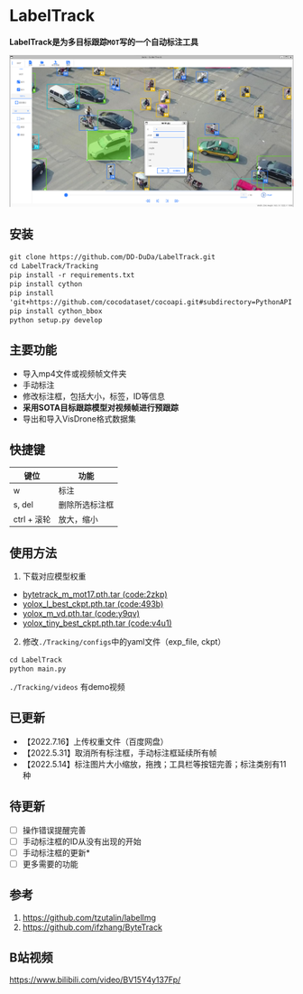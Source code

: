 # LabelTrack

**LabelTrack是为多目标跟踪```MOT```写的一个自动标注工具**

![](./assets/LabelTrack.jpg)

## 安装
```
git clone https://github.com/DD-DuDa/LabelTrack.git
cd LabelTrack/Tracking
pip install -r requirements.txt
pip install cython
pip install 'git+https://github.com/cocodataset/cocoapi.git#subdirectory=PythonAPI'
pip install cython_bbox
python setup.py develop
```

## 主要功能
* 导入mp4文件或视频帧文件夹
* 手动标注
* 修改标注框，包括大小，标签，ID等信息
* **采用SOTA目标跟踪模型对视频帧进行预跟踪**
* 导出和导入VisDrone格式数据集

## 快捷键
|  键位   | 功能  |
|  ----  | ----  |
| w  | 标注 |
| s, del  | 删除所选标注框 |
| ctrl + 滚轮 | 放大，缩小 |

## 使用方法
1. 下载对应模型权重
* [bytetrack_m_mot17.pth.tar (code:2zkp)](https://pan.baidu.com/s/1M-nw-eKrPs3yj9XZ5ryArA)
* [yolox_l_best_ckpt.pth.tar (code:493b)](https://pan.baidu.com/s/1C8pgalxsC2MGGrcB175iiQ)
* [yolox_m_vd.pth.tar (code:y9qv)](https://pan.baidu.com/s/1agpN4O7JsqetGHN6bn7qfw)
* [yolox_tiny_best_ckpt.pth.tar (code:v4u1)](https://pan.baidu.com/s/1Rs96E0TmW3cIXUvrmrjA2w)
2. 修改```./Tracking/configs```中的yaml文件（exp_file, ckpt）
```
cd LabelTrack
python main.py
```
```./Tracking/videos``` 有demo视频

## 已更新
* 【2022.7.16】上传权重文件（百度网盘）
* 【2022.5.31】取消所有标注框，手动标注框延续所有帧
* 【2022.5.14】标注图片大小缩放，拖拽；工具栏等按钮完善；标注类别有11种

## 待更新
- [ ] 操作错误提醒完善
- [ ] 手动标注框的ID从没有出现的开始
- [ ] 手动标注框的更新*
- [ ] 更多需要的功能

## 参考
1. https://github.com/tzutalin/labelImg
2. https://github.com/ifzhang/ByteTrack

## B站视频
https://www.bilibili.com/video/BV15Y4y137Fp/
